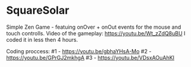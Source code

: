 # SquareSolar
Simple Zen Game - featuing onOver + onOut events for the mouse and touch controlls.
Video of the gameplay: https://youtu.be/Wt_zZdQ8uBU
I coded it in less then 4 hours.

Coding proccess:
#1 - https://youtu.be/gbhaYHsA-Mo
#2 - https://youtu.be/GPrGJ2mkhgA
#3 - https://youtu.be/VDsxAOuAhKI
